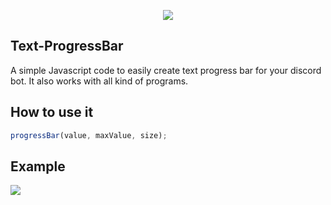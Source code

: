 <p align="center">
  <img src="https://img.uxfree.com/wp-content/uploads/2018/04/pixel-loading-bar.jpg">
</p>

## Text-ProgressBar
A simple Javascript code to easily create text progress bar for your discord bot.
It also works with all kind of programs.

## How to use it

```javascript
progressBar(value, maxValue, size);
```

## Example
![](https://i.imgur.com/AOCcEVW.png)
